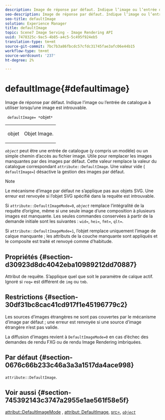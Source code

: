 ```yaml
---
description: Image de réponse par défaut. Indique l’image ou l’entrée de catalogue à utiliser lorsqu’une image est introuvable.
seo-description: Image de réponse par défaut. Indique l’image ou l’entrée de catalogue à utiliser lorsqu’une image est introuvable.
seo-title: defaultImage
solution: Experience Manager
title: defaultImage
topic: Scene7 Image Serving - Image Rendering API
uuid: 7478325c-9ac5-4b85-a4c5-5c495f924eb5
translation-type: tm+mt
source-git-commit: 7bc7b3a86fbcdc57cfdc31745fae3afc06e44b15
workflow-type: tm+mt
source-wordcount: '237'
ht-degree: 2%

---
```



# defaultImage{#defaultimage}

Image de réponse par défaut. Indique l’image ou l’entrée de catalogue à utiliser lorsqu’une image est introuvable.

` defaultImage= *`objet`*`

<table id="simpletable_C1FC14B7D9AE476DB2B10EB402944335"> 
 <tr class="strow"> 
  <td class="stentry"> <p> <span class="codeph"> <span class="varname"> objet  </span> </span> </p> </td> 
  <td class="stentry"> <p>Objet Image. </p> </td> 
 </tr> 
</table>

*`object`* peut être une entrée de catalogue (y compris un modèle) ou un simple chemin d’accès au fichier image. Utile pour remplacer les images manquantes par des images par défaut. Cette valeur remplace la valeur du catalogue correspondant `attribute::DefaultImage`. Une valeur vide ( `defaultImage=`) désactive la gestion des images par défaut.

>[!NOTE]
>
>Le mécanisme d’image par défaut ne s’applique pas aux objets SVG. Une erreur est renvoyée si l’objet SVG spécifié dans la requête est introuvable.

Si `attribute::DefaultImageMode=0`, *`object`* remplace l’intégralité de la requête d’origine, même si une seule image d’une composition à plusieurs images est manquante. Les seules commandes conservées à partir de la demande initiale sont les suivantes : `wid=`, `hei=`, `fmt=`, `qlt=`.

Si `attribute::DefaultImageMode=1`, l’objet remplace uniquement l’image de calque manquante ; les attributs de la couche manquante sont appliqués et le composite est traité et renvoyé comme d’habitude.

## Propriétés {#section-d30923d8dc4042eba10989212dd70887}

Attribut de requête. S’applique quel que soit le paramètre de calque actif. Ignoré si `req=` est différent de `img` ou `tmb`.

## Restrictions {#section-30df31bc8cac41cd917f1e45196779c2}

Les sources d’images étrangères ne sont pas couvertes par le mécanisme d’image par défaut ; une erreur est renvoyée si une source d’image étrangère n’est pas valide.

La diffusion d’images revient à `DefaultImageMode=0` en cas d’échec des demandes de rendu FXG ou de rendu Image Rendering imbriquées.

## Par défaut {#section-0676c66b233c46a3a3a1517da4ace998}

`attribute::DefaultImage`.

## Voir aussi {#section-745392143c3747a2955e1ae561f58e5f}

[attribut::DefaultImageMode](../../../../../is-api/image-catalog/image-serving-api-ref/c-image-catalog-reference/c-attributes-reference/r-defaultimagemode.md#reference-8a996af162f84e46bbe9e6e0d4e26782) ,  [attribut: DefaultImage](../../../../../is-api/image-catalog/image-serving-api-ref/c-image-catalog-reference/c-attributes-reference/r-is-cat-defaultimage.md#reference-8e9900e129f54ed68462a3c2fc3bc433),  [src=](../../../../../is-api/http-ref/image-serving-api-ref/c-http-protocol-reference/c-command-reference/r-src.md#reference-f6506637778c4c69bf106a7924a91ab1),  [ *`object`* ](../../../../../is-api/http-ref/image-serving-api-ref/c-http-protocol-reference/c-data-types/r-object.md#reference-2591bd24548d462782c68d138ef795a0)
